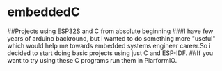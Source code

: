 # embeddedC
##Projects using ESP32S and C from absolute beginning
###I have few years of arduino backround, but i wanted to do something more "useful" which would help me towards embedded systems engineer career.So i decided to start doing basic projects using just C and ESP-IDF. 
##If you want to try using these C programs run them in PlarformIO. 
